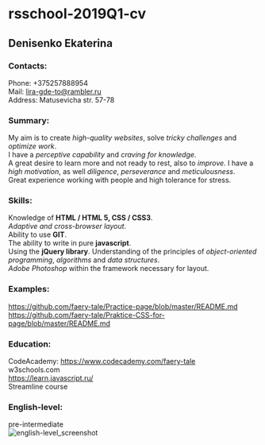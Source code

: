 # rsschool-2019Q1-cv

## Denisenko Ekaterina

### Contacts:
Phone: +375257888954  
Mail: lira-gde-to@rambler.ru  
Address: Matusevicha str. 57-78  

### Summary:
My aim is to create *high-quality websites*, solve *tricky challenges* and *optimize work*.  
I have a *perceptive capability* and *craving for knowledge*.  
A great desire to learn more and not ready to rest, also to *improve*. 
I have a *high motivation*, as well *diligence*, *perseverance* and *meticulousness*.  
Great experience working with people and high tolerance for stress.  

### Skills:
Knowledge of __HTML / HTML 5, CSS / CSS3__.  
_Adaptive and cross-browser layout_.  
Ability to use __GIT__.  
The ability to write in pure __javascript__.  
Using the __jQuery library__. Understanding of the principles of _object-oriented programming_, _algorithms_ and _data structures_.  
_Adobe Photoshop_ within the framework necessary for layout.  

### Examples:
https://github.com/faery-tale/Practice-page/blob/master/README.md  
https://github.com/faery-tale/Praktice-CSS-for-page/blob/master/README.md

### Education:
CodeAcademy: https://www.codecademy.com/faery-tale  
w3schools.com  
https://learn.javascript.ru/  
Streamline course  

### English-level:
pre-intermediate  
![english-level_screenshot](https://pp.userapi.com/c851032/v851032592/d321c/MBTvREzw-1o.jpg)  
